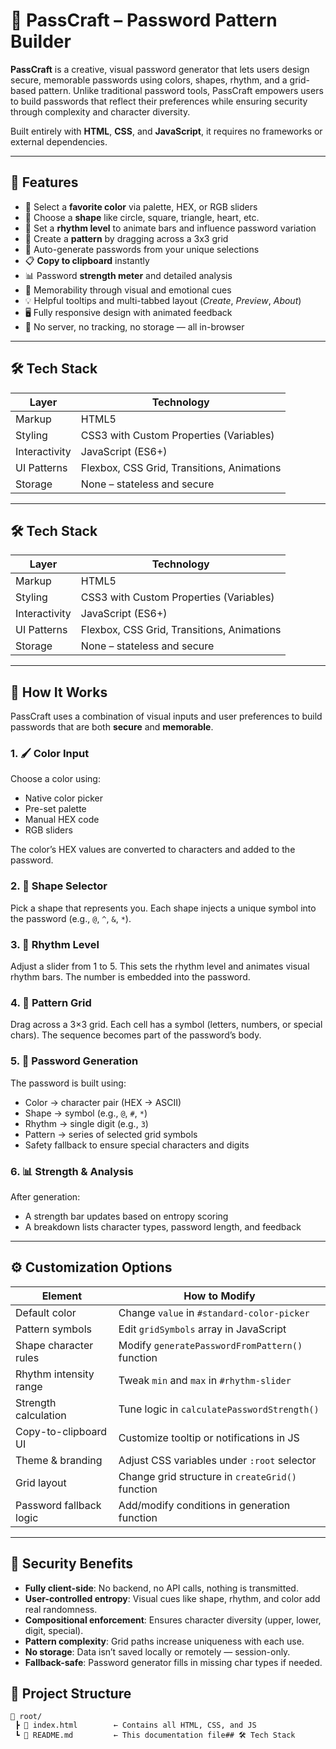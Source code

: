 # 🔐 PassCraft – Password Pattern Builder

**PassCraft** is a creative, visual password generator that lets users design secure, memorable passwords using colors, shapes, rhythm, and a grid-based pattern. Unlike traditional password tools, PassCraft empowers users to build passwords that reflect their preferences while ensuring security through complexity and character diversity.

Built entirely with **HTML**, **CSS**, and **JavaScript**, it requires no frameworks or external dependencies.

---

## 🚀 Features

- 🎨 Select a **favorite color** via palette, HEX, or RGB sliders
- 🔷 Choose a **shape** like circle, square, triangle, heart, etc.
- 🔢 Set a **rhythm level** to animate bars and influence password variation
- 🔲 Create a **pattern** by dragging across a 3x3 grid
- 🔐 Auto-generate passwords from your unique selections
- 📋 **Copy to clipboard** instantly
- 📊 Password **strength meter** and detailed analysis
- 🧠 Memorability through visual and emotional cues
- 💡 Helpful tooltips and multi-tabbed layout (*Create*, *Preview*, *About*)
- 🖥 Fully responsive design with animated feedback
- 💯 No server, no tracking, no storage — all in-browser

---

## 🛠 Tech Stack

| Layer        | Technology             |
|--------------|------------------------|
| Markup       | HTML5                  |
| Styling      | CSS3 with Custom Properties (Variables) |
| Interactivity| JavaScript (ES6+)      |
| UI Patterns  | Flexbox, CSS Grid, Transitions, Animations |
| Storage      | None – stateless and secure |

---

## 🛠 Tech Stack
| Layer        | Technology             |
|--------------|------------------------|
| Markup       | HTML5                  |
| Styling      | CSS3 with Custom Properties (Variables) |
| Interactivity| JavaScript (ES6+)      |
| UI Patterns  | Flexbox, CSS Grid, Transitions, Animations |
| Storage      | None – stateless and secure |

---

## 🧠 How It Works

PassCraft uses a combination of visual inputs and user preferences to build passwords that are both **secure** and **memorable**.

### 1. 🖌 Color Input
Choose a color using:
- Native color picker
- Pre-set palette
- Manual HEX code
- RGB sliders

The color’s HEX values are converted to characters and added to the password.

### 2. 🔷 Shape Selector
Pick a shape that represents you. Each shape injects a unique symbol into the password (e.g., `@`, `^`, `&`, `*`).

### 3. 🥁 Rhythm Level
Adjust a slider from 1 to 5. This sets the rhythm level and animates visual rhythm bars. The number is embedded into the password.

### 4. 🧩 Pattern Grid
Drag across a 3×3 grid. Each cell has a symbol (letters, numbers, or special chars). The sequence becomes part of the password’s body.

### 5. 🔐 Password Generation
The password is built using:
- Color → character pair (HEX → ASCII)
- Shape → symbol (e.g., `@`, `#`, `*`)
- Rhythm → single digit (e.g., `3`)
- Pattern → series of selected grid symbols
- Safety fallback to ensure special characters and digits

### 6. 📊 Strength & Analysis
After generation:
- A strength bar updates based on entropy scoring
- A breakdown lists character types, password length, and feedback

---

## ⚙️ Customization Options

| Element                 | How to Modify                                      |
|-------------------------|----------------------------------------------------|
| Default color           | Change `value` in `#standard-color-picker`         |
| Pattern symbols         | Edit `gridSymbols` array in JavaScript             |
| Shape character rules   | Modify `generatePasswordFromPattern()` function    |
| Rhythm intensity range  | Tweak `min` and `max` in `#rhythm-slider`          |
| Strength calculation    | Tune logic in `calculatePasswordStrength()`        |
| Copy-to-clipboard UI    | Customize tooltip or notifications in JS           |
| Theme & branding        | Adjust CSS variables under `:root` selector        |
| Grid layout             | Change grid structure in `createGrid()` function   |
| Password fallback logic | Add/modify conditions in generation function       |

---

## 🔐 Security Benefits

- **Fully client-side**: No backend, no API calls, nothing is transmitted.
- **User-controlled entropy**: Visual cues like shape, rhythm, and color add real randomness.
- **Compositional enforcement**: Ensures character diversity (upper, lower, digit, special).
- **Pattern complexity**: Grid paths increase uniqueness with each use.
- **No storage**: Data isn’t saved locally or remotely — session-only.
- **Fallback-safe**: Password generator fills in missing char types if needed.

  
## 📂 Project Structure

```text
📁 root/
 ┣ 📜 index.html        ← Contains all HTML, CSS, and JS
 ┗ 📜 README.md         ← This documentation file## 🛠 Tech Stack
